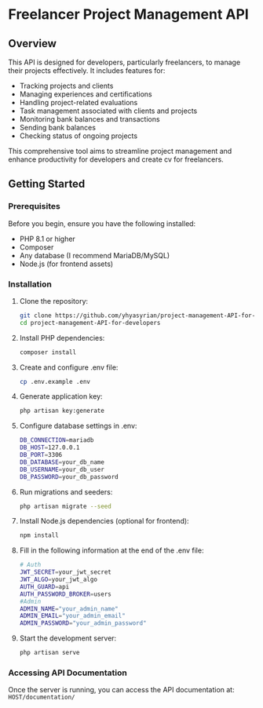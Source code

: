 # Freelancer Project Management API

## Overview

This API is designed for developers, particularly freelancers, to manage their projects effectively. It includes features for:

-   Tracking projects and clients
-   Managing experiences and certifications
-   Handling project-related evaluations
-   Task management associated with clients and projects
-   Monitoring bank balances and transactions
-   Sending bank balances
-   Checking status of ongoing projects

This comprehensive tool aims to streamline project management and enhance productivity for developers and create cv for freelancers.

## Getting Started

### Prerequisites

Before you begin, ensure you have the following installed:

-   PHP 8.1 or higher
-   Composer
-   Any database (I recommend MariaDB/MySQL)
-   Node.js (for frontend assets)

### Installation

1. Clone the repository:

    ```bash
    git clone https://github.com/yhyasyrian/project-management-API-for-developers
    cd project-management-API-for-developers
    ```

2. Install PHP dependencies:

    ```bash
    composer install
    ```

3. Create and configure .env file:

    ```bash
    cp .env.example .env
    ```

4. Generate application key:

    ```bash
    php artisan key:generate
    ```

5. Configure database settings in .env:

    ```bash
    DB_CONNECTION=mariadb
    DB_HOST=127.0.0.1
    DB_PORT=3306
    DB_DATABASE=your_db_name
    DB_USERNAME=your_db_user
    DB_PASSWORD=your_db_password
    ```

6. Run migrations and seeders:

    ```bash
    php artisan migrate --seed
    ```

7. Install Node.js dependencies (optional for frontend):
    ```bash
    npm install
    ```
8. Fill in the following information at the end of the .env file:
    ```bash
    # Auth
    JWT_SECRET=your_jwt_secret
    JWT_ALGO=your_jwt_algo
    AUTH_GUARD=api
    AUTH_PASSWORD_BROKER=users
    #Admin
    ADMIN_NAME="your_admin_name"
    ADMIN_EMAIL="your_admin_email"
    ADMIN_PASSWORD="your_admin_password"
    ```
9. Start the development server:
    ```bash
    php artisan serve
    ```

### Accessing API Documentation

Once the server is running, you can access the API documentation at:
`HOST/documentation/`

